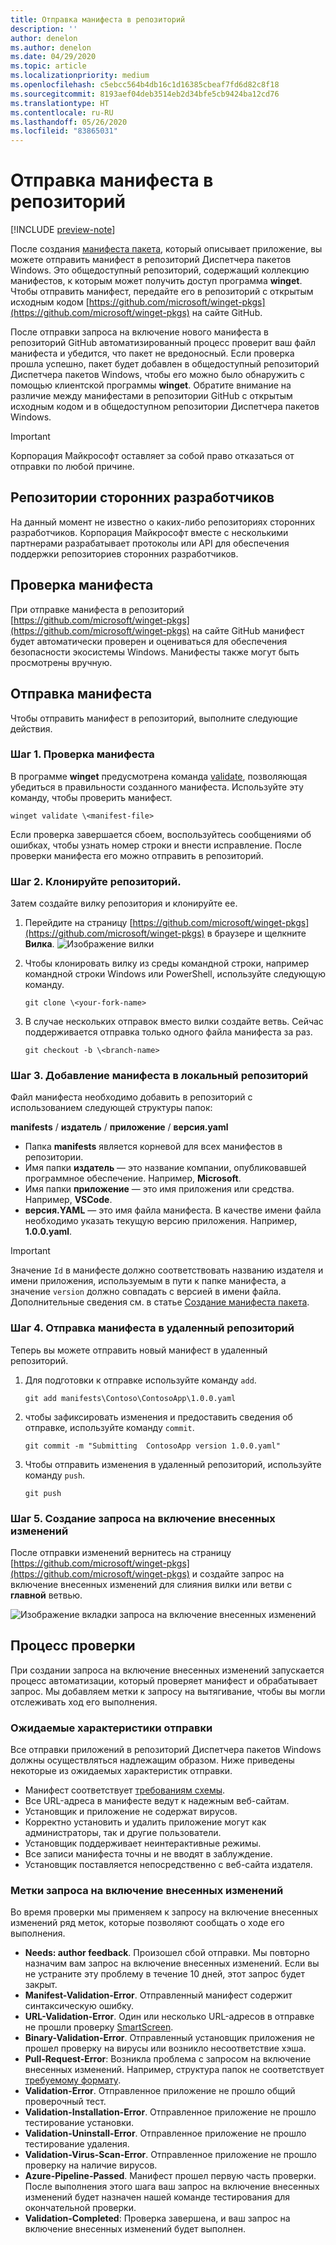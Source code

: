 ```yaml
---
title: Отправка манифеста в репозиторий
description: ''
author: denelon
ms.author: denelon
ms.date: 04/29/2020
ms.topic: article
ms.localizationpriority: medium
ms.openlocfilehash: c5ebcc564b4db16c1d16385cbeaf7fd6d82c8f18
ms.sourcegitcommit: 8193aef04deb3514eb2d34bfe5cb9424ba12cd76
ms.translationtype: HT
ms.contentlocale: ru-RU
ms.lasthandoff: 05/26/2020
ms.locfileid: "83865031"
---
```

# <a name="submit-your-manifest-to-the-repository"></a>Отправка манифеста в репозиторий

[!INCLUDE [preview-note](../../includes/package-manager-preview.md)]

После создания [манифеста пакета](manifest.md), который описывает приложение, вы можете отправить манифест в репозиторий Диспетчера пакетов Windows. Это общедоступный репозиторий, содержащий коллекцию манифестов, к которым может получить доступ программа **winget**. Чтобы отправить манифест, передайте его в репозиторий с открытым исходным кодом [https://github.com/microsoft/winget-pkgs](https://github.com/microsoft/winget-pkgs) на сайте GitHub.

После отправки запроса на включение нового манифеста в репозиторий GitHub автоматизированный процесс проверит ваш файл манифеста и убедится, что пакет не вредоносный. Если проверка прошла успешно, пакет будет добавлен в общедоступный репозиторий Диспетчера пакетов Windows, чтобы его можно было обнаружить с помощью клиентской программы **winget**. Обратите внимание на различие между манифестами в репозитории GitHub с открытым исходным кодом и в общедоступном репозитории Диспетчера пакетов Windows.

> [!IMPORTANT]
> Корпорация Майкрософт оставляет за собой право отказаться от отправки по любой причине.

## <a name="third-party-repositories"></a>Репозитории сторонних разработчиков

На данный момент не известно о каких-либо репозиториях сторонних разработчиков. Корпорация Майкрософт вместе с несколькими партнерами разрабатывает протоколы или API для обеспечения поддержки репозиториев сторонних разработчиков.

## <a name="manifest-validation"></a>Проверка манифеста

При отправке манифеста в репозиторий [https://github.com/microsoft/winget-pkgs](https://github.com/microsoft/winget-pkgs) на сайте GitHub манифест будет автоматически проверен и оцениваться для обеспечения безопасности экосистемы Windows. Манифесты также могут быть просмотрены вручную.

## <a name="how-to-submit-your-manifest"></a>Отправка манифеста

Чтобы отправить манифест в репозиторий, выполните следующие действия.

### <a name="step-1-validate-your-manifest"></a>Шаг 1. Проверка манифеста

В программе **winget** предусмотрена команда [validate](..\winget\validate.md), позволяющая убедиться в правильности созданного манифеста. Используйте эту команду, чтобы проверить манифест.

```CMD
winget validate \<manifest-file>
```

Если проверка завершается сбоем, воспользуйтесь сообщениями об ошибках, чтобы узнать номер строки и внести исправление. После проверки манифеста его можно отправить в репозиторий.

### <a name="step-2-clone-the-repository"></a>Шаг 2. Клонируйте репозиторий.

Затем создайте вилку репозитория и клонируйте ее.

1. Перейдите на страницу [https://github.com/microsoft/winget-pkgs](https://github.com/microsoft/winget-pkgs) в браузере и щелкните **Вилка**.
    ![Изображение вилки](images\fork.png)

2. Чтобы клонировать вилку из среды командной строки, например командной строки Windows или PowerShell, используйте следующую команду.
    ```CMD
    git clone \<your-fork-name>
    ```

 3. В случае нескольких отправок вместо вилки создайте ветвь. Сейчас поддерживается отправка только одного файла манифеста за раз.
    ```CMD
    git checkout -b \<branch-name>
    ```

### <a name="step-3-add-your-manifest-to-the-local-repository"></a>Шаг 3. Добавление манифеста в локальный репозиторий

Файл манифеста необходимо добавить в репозиторий с использованием следующей структуры папок:

**manifests** / **издатель** / **приложение** / **версия.yaml**

* Папка **manifests** является корневой для всех манифестов в репозитории.
* Имя папки **издатель** — это название компании, опубликовавшей программное обеспечение. Например, **Microsoft**.
* Имя папки **приложение** — это имя приложения или средства. Например, **VSCode**.
* **версия.YAML** — это имя файла манифеста. В качестве имени файла необходимо указать текущую версию приложения. Например, **1.0.0.yaml**.

>[!IMPORTANT]
> Значение `Id` в манифесте должно соответствовать названию издателя и имени приложения, используемым в пути к папке манифеста, а значение `version` должно совпадать с версией в имени файла. Дополнительные сведения см. в статье [Создание манифеста пакета](manifest.md#tips-and-best-practices).

### <a name="step-4-submit-your-manifest-to-the-remote-repository"></a>Шаг 4. Отправка манифеста в удаленный репозиторий

Теперь вы можете отправить новый манифест в удаленный репозиторий.

1. Для подготовки к отправке используйте команду `add`.
    ```CMD
    git add manifests\Contoso\ContosoApp\1.0.0.yaml
    ```

2. чтобы зафиксировать изменения и предоставить сведения об отправке, используйте команду `commit`.
    ```CMD
    git commit -m "Submitting  ContosoApp version 1.0.0.yaml"
    ```

3. Чтобы отправить изменения в удаленный репозиторий, используйте команду `push`.
    ```CMD
    git push
    ```

### <a name="step-5-create-a-pull-request"></a>Шаг 5. Создание запроса на включение внесенных изменений

После отправки изменений вернитесь на страницу [https://github.com/microsoft/winget-pkgs](https://github.com/microsoft/winget-pkgs) и создайте запрос на включение внесенных изменений для слияния вилки или ветви с **главной** ветвью.

![Изображение вкладки запроса на включение внесенных изменений](images\pull-request.png)

## <a name="validation-process"></a>Процесс проверки

При создании запроса на включение внесенных изменений запускается процесс автоматизации, который проверяет манифест и обрабатывает запрос. Мы добавляем метки к запросу на вытягивание, чтобы вы могли отслеживать ход его выполнения.

### <a name="submission-expectations"></a>Ожидаемые характеристики отправки

Все отправки приложений в репозиторий Диспетчера пакетов Windows должны осуществляться надлежащим образом. Ниже приведены некоторые из ожидаемых характеристик отправки.

* Манифест соответствует [требованиям схемы](manifest.md#manifest-contents).
* Все URL-адреса в манифесте ведут к надежным веб-сайтам.
* Установщик и приложение не содержат вирусов.
* Корректно установить и удалить приложение могут как администраторы, так и другие пользователи.
* Установщик поддерживает неинтерактивные режимы.
* Все записи манифеста точны и не вводят в заблуждение.
* Установщик поставляется непосредственно с веб-сайта издателя.

### <a name="pull-request-labels"></a>Метки запроса на включение внесенных изменений

Во время проверки мы применяем к запросу на включение внесенных изменений ряд меток, которые позволяют сообщать о ходе его выполнения.

* **Needs: author feedback**. Произошел сбой отправки. Мы повторно назначим вам запрос на включение внесенных изменений. Если вы не устраните эту проблему в течение 10 дней, этот запрос будет закрыт.
* **Manifest-Validation-Error**. Отправленный манифест содержит синтаксическую ошибку.
* **URL-Validation-Error**. Один или несколько URL-адресов в отправке не прошли проверку [SmartScreen](https://docs.microsoft.com/windows/security/threat-protection/microsoft-defender-smartscreen/microsoft-defender-smartscreen-overview).
* **Binary-Validation-Error**. Отправленный установщик приложения не прошел проверку на вирусы или возникло несоответствие хэша.
* **Pull-Request-Error**: Возникла проблема с запросом на включение внесенных изменений. Например, структура папок не соответствует [требуемому формату](#step-3-add-your-manifest-to-the-local-repository).
* **Validation-Error**. Отправленное приложение не прошло общий проверочный тест.
* **Validation-Installation-Error**. Отправленное приложение не прошло тестирование установки.
* **Validation-Uninstall-Error**. Отправленное приложение не прошло тестирование удаления.
* **Validation-Virus-Scan-Error**. Отправленное приложение не прошло проверку на наличие вирусов.
* **Azure-Pipeline-Passed**. Манифест прошел первую часть проверки. После выполнения этого шага ваш запрос на включение внесенных изменений будет назначен нашей команде тестирования для окончательной проверки.
* **Validation-Completed**: Проверка завершена, и ваш запрос на включение внесенных изменений будет выполнен.
